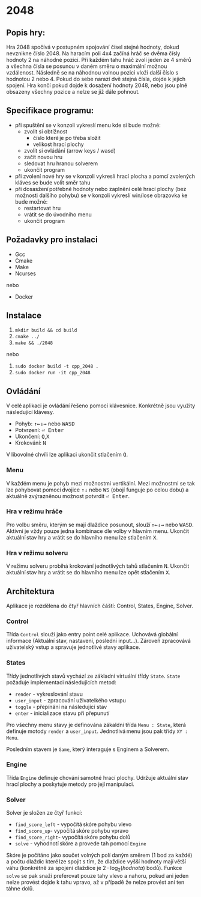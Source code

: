 # 2048

## Popis hry:

Hra 2048 spočívá v postupném spojování čísel stejné hodnoty, dokud nevznikne číslo 2048. Na haracím poli 4x4 začíná hráč se dvěma čísly hodnoty 2 na náhodné pozici. Při každém tahu hráč zvolí jeden ze 4 směrů a všechna čísla se posunou v daném směru o maximální možnou vzdálenost. Následně se na náhodnou volnou pozici vloží další číslo s hodnotou 2 nebo 4. Pokud do sebe narazí dvě stejná čísla, dojde k jejich spojení. Hra končí pokud dojde k dosažení hodnoty 2048, nebo jsou plně obsazeny všechny pozice a nelze se již dále pohnout.

## Specifikace programu:

- při spuštění se v konzoli vykreslí menu kde si bude možné:
  - zvolit si obtížnost
    - číslo které je po třeba složit
    - velikost hrací plochy
  - zvolit si ovládání (arrow keys / wasd)
  - začít novou hru
  - sledovat hru hranou solverem
  - ukončit program
- při zvolení nové hry se v konzoli vykreslí hrací plocha a pomcí zvolených kláves se bude volit směr tahu
- při dosasžení potřebné hodnoty nebo zaplnění celé hrací plochy (bez možnosti dalšího pohybu) se v konzoli vykreslí win/lose obrazovka ke bude možné:
  - restartovat hru
  - vrátit se do úvodního menu
  - ukončit program

## Požadavky pro instalaci

- Gcc
- Cmake
- Make
- Ncurses

nebo

- Docker

## Instalace

1. `mkdir build && cd build`
2. `cmake ../`
3. `make && ./2048`

nebo

1. `sudo docker build -t cpp_2048 .`
2. `sudo docker run -it cpp_2048`

## Ovládání

V celé aplikaci je ovládání řešeno pomocí klávesnice. Konkrétně jsou využity následující klávesy.

- Pohyb: <kbd>↑</kbd><kbd>←</kbd><kbd>↓</kbd><kbd>→</kbd> nebo <kbd>W</kbd><kbd>A</kbd><kbd>S</kbd><kbd>D</kbd>
- Potvrzení: <kbd>⏎ Enter</kbd>
- Ukončení: <kbd>Q</kbd>,<kbd>X</kbd>
- Krokování: <kbd>N</kbd>

V libovolné chvíli lze aplikaci ukončit stlačením <kbd>Q</kbd>.

### Menu

V každém menu je pohyb mezi možnostmi vertikální. Mezi možnostmi se tak lze pohybovat pomocí dvojice <kbd>↑</kbd><kbd>↓</kbd> nebo <kbd>W</kbd><kbd>S</kbd> (obojí funguje po celou dobu) a aktuálně zvýrazněnou možnost potvrdit <kbd>⏎ Enter</kbd>.

### Hra v režimu hráče

Pro volbu směru, kterým se mají dlaždice posunout, slouží <kbd>↑</kbd><kbd>←</kbd><kbd>↓</kbd><kbd>→</kbd> nebo <kbd>W</kbd><kbd>A</kbd><kbd>S</kbd><kbd>D</kbd>. Aktivní je vždy pouze jedna kombinace dle volby v hlavním menu. Ukončit aktuální stav hry a vrátit se do hlavního menu lze stlačením <kbd>X</kbd>.

### Hra v režimu solveru

V režimu solveru probíhá krokování jednotlivých tahů stlačením <kbd>N</kbd>. Ukončit aktuální stav hry a vrátit se do hlavního menu lze opět stlačením <kbd>X</kbd>.

## Architektura

Aplikace je rozdělena do čtyř hlavních čáští: Control, States, Engine, Solver.

### Control

Třída `Control` slouží jako entry point celé aplikace. Uchovává globální informace (Aktuální stav, nastavení, poslední input...). Zároveň zpracovává uživatelský vstup a spravuje jednotlivé stavy aplikace.

### States

Třídy jednotlivých stavů vychází ze základní virtuální třídy `State`. `State` požaduje implementaci následujících metod:

- `render` - vykreslování stavu
- `user_input` - zpracování uživatelkého vstupu
- `toggle` - přepínání na následující stav
- `enter` - inicializace stavu při přepunutí

Pro všechny menu stavy je definována zákaldní třída `Menu : State`, která definuje motody `render` a `user_input`. Jednotlivá menu jsou pak třídy `XY : Menu`.

Posledním stavem je `Game`, který interaguje s Enginem a Solverem.

### Engine

Třída `Engine` definuje chování samotné hrací plochy. Udržuje aktuální stav hrací plochy a poskytuje metody pro její manipulaci.

### Solver

Solver je složen ze čtyř funkcí:

- `find_score_left` - vypočítá skóre pohybu vlevo
- `find_score_up`- vypočítá skóre pohybu vpravo
- `find_score_right`- vypočítá skóre pohybu dolů
- `solve` - vyhodnotí skóre a provede tah pomocí `Engine`

Skóre je počítáno jako součet volných polí daným směrem (1 bod za každé) a počtu dlaždic které lze spojit s tím, že dlaždice vyšší hodnoty mají větší váhu (konkrétně za spojení dlaždice je $2\cdot\log_2(hodnota)$ bodů). Funkce `solve` se pak snaží preferovat pouze tahy vlevo a nahoru, pokud ani jeden nelze provést dojde k tahu vpravo, až v případě že nelze provést ani ten táhne dolů.
